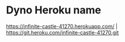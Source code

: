 # Dyno Heroku name

https://infinite-castle-41270.herokuapp.com/ | https://git.heroku.com/infinite-castle-41270.git
